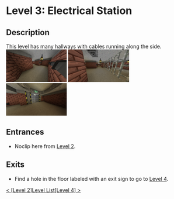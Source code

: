 # Level 3: Electrical Station

## Description
This level has many hallways with cables running along the side.<br/>
<img src="./img/Level_3_0.png" width="33%" />
<img src="./img/Level_3_1.png" width="33%" />
<img src="./img/Level_3_exit.png" width="33%" title="Exit for this level" />

## Entrances
* Noclip here from <a href="./Level_2.md">Level 2</a>.

## Exits
* Find a hole in the floor labeled with an exit sign to go to <a href="./Level_4.md">Level 4</a>.

<a href="./Level_2.md">< [Level 2]</a><a href="./Levels.md">Level List</a><a href="./Level_4.md">[Level 4] ></a>